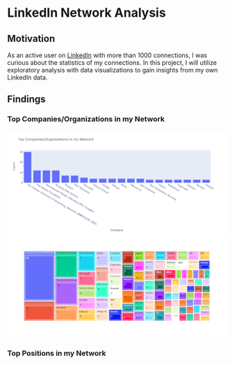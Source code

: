 # LinkedIn Network Analysis

## Motivation
As an active user on [LinkedIn](https://www.linkedin.com/in/richardcsuwandi/) with more than 1000 connections, I was curious about the statistics of my connections. 
In this project, I will utilize exploratory analysis with data visualizations to gain insights from my own LinkedIn data.

## Findings

### Top Companies/Organizations in my Network
![Company Bar Plot](https://github.com/richardcsuwandi/linkedin-network-analysis/blob/master/images/company_bar.png?raw=true)
![Company Treemap](https://github.com/richardcsuwandi/linkedin-network-analysis/blob/master/images/company_treemap.png?raw=true)

### Top Positions in my Network
